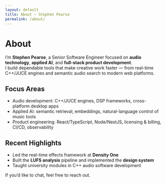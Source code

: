 ```yaml
---
layout: default
title: About — Stephen Pearse
permalink: /about/
---
```


# About

I’m **Stephen Pearse**, a Senior Software Engineer focused on **audio technology**, **applied AI**, and **full-stack product development**.  
I build dependable tools that make creative work faster — from real-time C++/JUCE engines and semantic audio search to modern web platforms.

## Focus Areas
- Audio development: C++/JUCE engines, DSP frameworks, cross-platform desktop apps  
- Applied AI: semantic retrieval, embeddings, natural-language control of music tools  
- Product engineering: React/TypeScript, Node/NestJS, licensing & billing, CI/CD, observability

## Recent Highlights
- Led the real-time effects framework at **Density One**  
- Built the **LUFS analysis** pipeline and implemented the **design system**  
- Taught university modules in C++ audio software development

<p class="muted">If you’d like to chat, feel free to reach out.</p>
